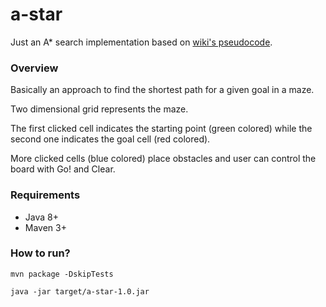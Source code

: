 # a-star

Just an A* search implementation based on [wiki's pseudocode](https://en.wikipedia.org/wiki/A*_search_algorithm). 

### Overview
Basically an approach to find the shortest path for a given goal in a maze. 

Two dimensional grid represents the maze.

The first clicked cell indicates the starting point (green colored) while the second one indicates the goal cell (red colored).

More clicked cells (blue colored) place obstacles and user can control the board with Go! and Clear.

### Requirements
* Java 8+
* Maven 3+

### How to run?

`mvn package -DskipTests`

`java -jar target/a-star-1.0.jar`
